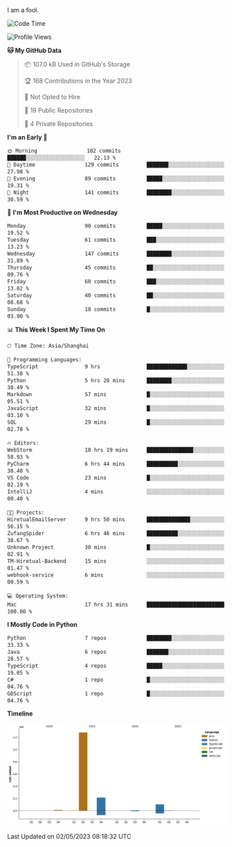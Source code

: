 I am a fool.

<!--START_SECTION:waka-->
![Code Time](http://img.shields.io/badge/Code%20Time-369%20hrs%2026%20mins-blue)

![Profile Views](http://img.shields.io/badge/Profile%20Views-21-blue)

**🐱 My GitHub Data** 

> 📦 107.0 kB Used in GitHub's Storage 
 > 
> 🏆 168 Contributions in the Year 2023
 > 
> 🚫 Not Opted to Hire
 > 
> 📜 19 Public Repositories 
 > 
> 🔑 4 Private Repositories 
 > 
**I'm an Early 🐤** 

```text
🌞 Morning                102 commits         ██████░░░░░░░░░░░░░░░░░░░   22.13 % 
🌆 Daytime                129 commits         ███████░░░░░░░░░░░░░░░░░░   27.98 % 
🌃 Evening                89 commits          █████░░░░░░░░░░░░░░░░░░░░   19.31 % 
🌙 Night                  141 commits         ████████░░░░░░░░░░░░░░░░░   30.59 % 
```
📅 **I'm Most Productive on Wednesday** 

```text
Monday                   90 commits          █████░░░░░░░░░░░░░░░░░░░░   19.52 % 
Tuesday                  61 commits          ███░░░░░░░░░░░░░░░░░░░░░░   13.23 % 
Wednesday                147 commits         ████████░░░░░░░░░░░░░░░░░   31.89 % 
Thursday                 45 commits          ██░░░░░░░░░░░░░░░░░░░░░░░   09.76 % 
Friday                   60 commits          ███░░░░░░░░░░░░░░░░░░░░░░   13.02 % 
Saturday                 40 commits          ██░░░░░░░░░░░░░░░░░░░░░░░   08.68 % 
Sunday                   18 commits          █░░░░░░░░░░░░░░░░░░░░░░░░   03.90 % 
```


📊 **This Week I Spent My Time On** 

```text
🕑︎ Time Zone: Asia/Shanghai

💬 Programming Languages: 
TypeScript               9 hrs               █████████████░░░░░░░░░░░░   51.38 % 
Python                   5 hrs 20 mins       ████████░░░░░░░░░░░░░░░░░   30.49 % 
Markdown                 57 mins             █░░░░░░░░░░░░░░░░░░░░░░░░   05.51 % 
JavaScript               32 mins             █░░░░░░░░░░░░░░░░░░░░░░░░   03.10 % 
SQL                      29 mins             █░░░░░░░░░░░░░░░░░░░░░░░░   02.78 % 

🔥 Editors: 
WebStorm                 10 hrs 19 mins      ███████████████░░░░░░░░░░   58.93 % 
PyCharm                  6 hrs 44 mins       ██████████░░░░░░░░░░░░░░░   38.48 % 
VS Code                  23 mins             █░░░░░░░░░░░░░░░░░░░░░░░░   02.19 % 
IntelliJ                 4 mins              ░░░░░░░░░░░░░░░░░░░░░░░░░   00.40 % 

🐱‍💻 Projects: 
HiretualEmailServer      9 hrs 50 mins       ██████████████░░░░░░░░░░░   56.15 % 
ZufangSpider             6 hrs 46 mins       ██████████░░░░░░░░░░░░░░░   38.67 % 
Unknown Project          30 mins             █░░░░░░░░░░░░░░░░░░░░░░░░   02.91 % 
TM-Hiretual-Backend      15 mins             ░░░░░░░░░░░░░░░░░░░░░░░░░   01.47 % 
webhook-service          6 mins              ░░░░░░░░░░░░░░░░░░░░░░░░░   00.59 % 

💻 Operating System: 
Mac                      17 hrs 31 mins      █████████████████████████   100.00 % 
```

**I Mostly Code in Python** 

```text
Python                   7 repos             ████████░░░░░░░░░░░░░░░░░   33.33 % 
Java                     6 repos             ███████░░░░░░░░░░░░░░░░░░   28.57 % 
TypeScript               4 repos             █████░░░░░░░░░░░░░░░░░░░░   19.05 % 
C#                       1 repo              █░░░░░░░░░░░░░░░░░░░░░░░░   04.76 % 
GDScript                 1 repo              █░░░░░░░░░░░░░░░░░░░░░░░░   04.76 % 
```



**Timeline**

![Lines of Code chart](https://raw.githubusercontent.com/VeejaLiu/VeejaLiu/master/assets/bar_graph.png)


 Last Updated on 02/05/2023 08:18:32 UTC
<!--END_SECTION:waka-->

